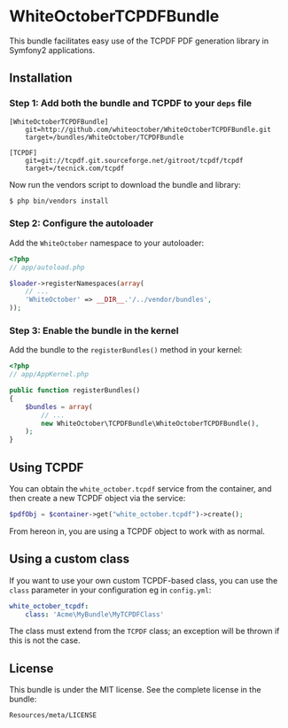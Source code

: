 WhiteOctoberTCPDFBundle
=======================

This bundle facilitates easy use of the TCPDF PDF generation library in
Symfony2 applications.

Installation
------------

### Step 1: Add both the bundle and TCPDF to your `deps` file
```
[WhiteOctoberTCPDFBundle]
    git=http://github.com/whiteoctober/WhiteOctoberTCPDFBundle.git
    target=/bundles/WhiteOctober/TCPDFBundle

[TCPDF]
    git=git://tcpdf.git.sourceforge.net/gitroot/tcpdf/tcpdf
    target=/tecnick.com/tcpdf
```

Now run the vendors script to download the bundle and library:

``` bash
$ php bin/vendors install
```

### Step 2: Configure the autoloader

Add the `WhiteOctober` namespace to your autoloader:

``` php
<?php
// app/autoload.php

$loader->registerNamespaces(array(
    // ...
    'WhiteOctober' => __DIR__.'/../vendor/bundles',
));
```

### Step 3: Enable the bundle in the kernel

Add the bundle to the `registerBundles()` method in your kernel:

``` php
<?php
// app/AppKernel.php

public function registerBundles()
{
    $bundles = array(
        // ...
        new WhiteOctober\TCPDFBundle\WhiteOctoberTCPDFBundle(),
    );
}
```

Using TCPDF
-----------

You can obtain the `white_october.tcpdf` service from the container,
and then create a new TCPDF object via the service:

``` php
$pdfObj = $container->get("white_october.tcpdf")->create();
```

From hereon in, you are using a TCPDF object to work with as normal.

Using a custom class
--------------------

If you want to use your own custom TCPDF-based class, you can use
the `class` parameter in your configuration eg in `config.yml`:

``` yaml
white_october_tcpdf:
    class: 'Acme\MyBundle\MyTCPDFClass'
```

The class must extend from the `TCPDF` class; an exception will be
thrown if this is not the case.

License
-------

This bundle is under the MIT license. See the complete license in the bundle:

    Resources/meta/LICENSE

